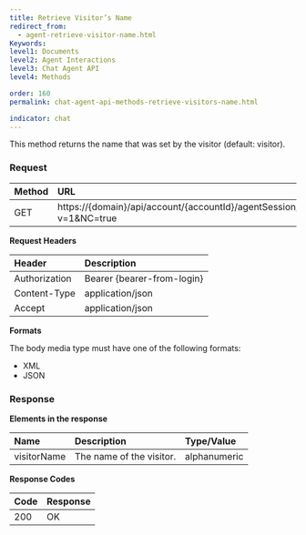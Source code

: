 ```yaml
---
title: Retrieve Visitor’s Name
redirect_from:
  - agent-retrieve-visitor-name.html
Keywords:
level1: Documents
level2: Agent Interactions
level3: Chat Agent API
level4: Methods

order: 160
permalink: chat-agent-api-methods-retrieve-visitors-name.html

indicator: chat
---
```


This method returns the name that was set by the visitor (default: visitor).

### Request

| Method | URL |
| :--- | :--- |
| GET | https://{domain}/api/account/{accountId}/agentSession/{agentSessionId}/chat/{chatId}/info/visitorName?v=1&NC=true |

**Request Headers**

| Header | Description |
| :--- | :--- |
| Authorization| Bearer {bearer-from-login} |
| Content-Type | application/json |
| Accept | application/json |

**Formats**

The body media type must have one of the following formats:

- XML
- JSON

### Response

**Elements in the response**

| Name | Description | Type/Value |
| :--- | :--- | :--- |
| visitorName | The name of the visitor. | alphanumeric |

**Response Codes**

| Code | Response |
| :--- | :--- |
| 200 | OK |
